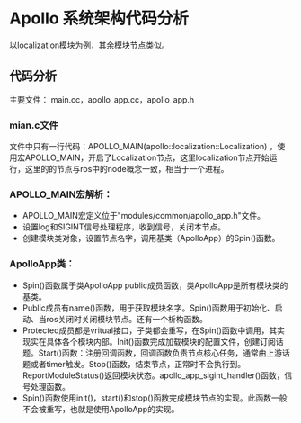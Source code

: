 # Apollo 系统架构代码分析
以localization模块为例，其余模块节点类似。

## 代码分析
主要文件： main.cc，apollo_app.cc，apollo_app.h
### mian.c文件
文件中只有一行代码：APOLLO_MAIN(apollo::localization::Localization) ，使用宏APOLLO_MAIN，开启了Localization节点，这里localization节点开始运行，这里的的节点与ros中的node概念一致，相当于一个进程。

### APOLLO_MAIN宏解析：
 * APOLLO_MAIN宏定义位于"modules/common/apollo_app.h"文件。
 * 设置log和SIGINT信号处理程序，收到信号，关闭本节点。
 * 创建模块类对象，设置节点名字，调用基类（ApolloApp）的Spin()函数。

### ApolloApp类：
 * Spin()函数属于类ApolloApp public成员函数，类ApolloApp是所有模块类的基类。
 * Public成员有name()函数，用于获取模块名字。Spin()函数用于初始化、启动、当ros关闭时关闭模块节点。还有一个析构函数。
 * Protected成员都是vritual接口，子类都会重写，在Spin()函数中调用，其实现实在具体各个模块内部。Init()函数完成加载模块的配置文件，创建订阅话题。Start()函数：注册回调函数，回调函数负责节点核心任务，通常由上游话题或者timer触发。Stop()函数，结束节点，正常时不会执行到。ReportModuleStatus()返回模块状态。apollo_app_sigint_handler()函数，信号处理函数。
 * Spin()函数使用init()，start()和stop()函数完成模块节点的实现。此函数一般不会被重写，也就是使用ApolloApp的实现。
